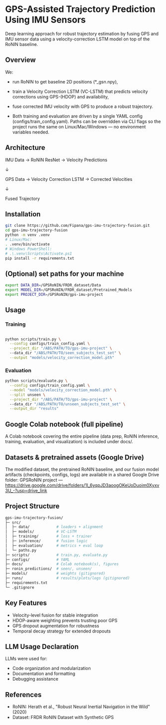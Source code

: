 # GPS-Assisted Trajectory Prediction Using IMU Sensors


Deep learning approach for robust trajectory estimation by fusing GPS and IMU sensor data using a velocity-correction LSTM model on top of the RoNIN baseline.

## Overview

We:

- run RoNIN to get baseline 2D positions (*_gsn.npy),

- train a Velocity Correction LSTM (VC-LSTM) that predicts velocity corrections using GPS-(HDOP) and availability,

- fuse corrected IMU velocity with GPS to produce a robust trajectory.

- Both training and evaluation are driven by a single YAML config (configs/train_config.yaml). Paths can be overridden via CLI flags so the project runs the same on Linux/Mac/Windows — no environment variables needed.

## Architecture
IMU Data → RoNIN ResNet → Velocity Predictions

↓

GPS Data → Velocity Correction LSTM → Corrected Velocities

↓

Fused Trajectory 


## Installation
```bash
git clone https://github.com/Fipana/gps-imu-trajectory-fusion.git
cd gps-imu-trajectory-fusion
python -m venv .venv
# Linux/Mac:
. .venv/bin/activate
# Windows PowerShell:
# .\.venv\Scripts\Activate.ps1
pip install -r requirements.txt

```

## (Optional) set paths for your machine
```bash
export DATA_DIR=/GPSRoNIN/FRDR_dataset/Data
export MODEL_DIR=/GPSRoNIN/FRDR_dataset/Pretrained_Models
export PROJECT_DIR=/GPSRoNIN/gps-imu-project

```

## Usage

### Training
```bash

python scripts/train.py \
  --config configs/train_config.yaml \
  --project_dir "/ABS/PATH/TO/gps-imu-project" \   
  --data_dir "/ABS/PATH/TO/seen_subjects_test_set" \
  --output "models/velocity_correction_model.pth"
```

### Evaluation
```bash
python scripts/evaluate.py \
  --config configs/train_config.yaml \
  --model "models/velocity_correction_model.pth" \
  --split unseen \
  --project_dir "/ABS/PATH/TO/gps-imu-project" \   
  --data_dir "/ABS/PATH/TO/unseen_subjects_test_set" \
  --output_dir "results"

```
## Google Colab notebook (full pipeline)

A Colab notebook covering the entire pipeline (data prep, RoNIN inference, training, evaluation, and visualization) is included under docs/.


## Datasets & pretrained assets (Google Drive)

The modified dataset, the pretrained RoNIN baseline, and our fusion model artifacts (checkpoints, configs, logs) are available in a shared Google Drive folder:
GPSRoNIN project — https://drive.google.com/drive/folders/1I_6yqpJD3aoogOKeUoDuoim0Xyxv3U_-?usp=drive_link

## Project Structure
```bash
gps-imu-trajectory-fusion/
├─ src/
│  ├─ data/            # loaders + alignment
│  ├─ models/          # VC-LSTM
│  ├─ training/        # loss + trainer
│  ├─ inference/       # fusion logic
│  ├─ evaluation/      # metrics + eval loop
│  └─ paths.py
├─ scripts/            # train.py, evaluate.py
├─ configs/            # YAML 
├─ docs/               # Colab notebook(s), figures
├─ ronin_predictions/  # seen/, unseen/ 
├─ models/             # weights (gitignored)
├─ runs/               # results/plots/logs (gitignored)
├─ requirements.txt
└─ .gitignore


```

## Key Features

- Velocity-level fusion for stable integration
- HDOP-aware weighting prevents trusting poor GPS
- GPS dropout augmentation for robustness
- Temporal decay strategy for extended dropouts

## LLM Usage Declaration
LLMs were used for:

- Code organization and modularization
- Documentation and formatting
- Debugging assistance

## References

- RoNIN: Herath et al., "Robust Neural Inertial Navigation in the Wild" (2020)
- Dataset: FRDR RoNIN Dataset with Synthetic GPS
